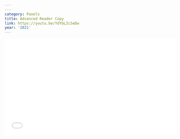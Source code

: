 ```yaml
---
---
category: Panels
title: Advanced Reader Copy
link: https://youtu.be/YdYbLIcSeDw
year: '2021'
---
```

<iframe width="560" height="315" src="{{ page.link }}" frameborder="0" allowfullscreen></iframe>
